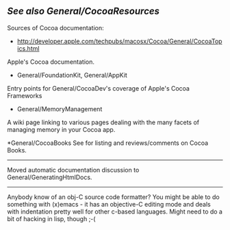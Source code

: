 *See also General/CocoaResources*
----
Sources of Cocoa documentation:


* http://developer.apple.com/techpubs/macosx/Cocoa/General/CocoaTopics.html

Apple's Cocoa documentation.

* General/FoundationKit, General/AppKit

Entry points for General/CocoaDev's coverage of Apple's Cocoa Frameworks 

* General/MemoryManagement

A wiki page linking to various pages dealing with the many facets of managing memory in your Cocoa app.

*General/CocoaBooks
See for listing and reviews/comments on Cocoa Books.





----

Moved automatic documentation discussion to General/GeneratingHtmlDocs.

----

Anybody know of an obj-C source code formatter?  You might be able to do something with (x)emacs - it has an objective-C editing mode and deals with indentation pretty well for other c-based languages.  Might need to do a bit of hacking in lisp, though ;-(